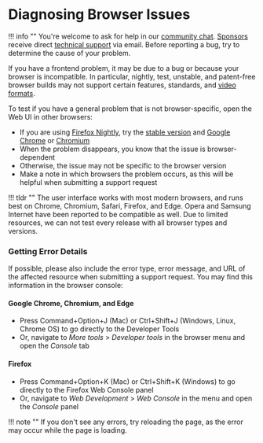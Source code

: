 # Diagnosing Browser Issues

!!! info ""
    You're welcome to ask for help in our [community chat](https://gitter.im/browseyourlife/community).
    [Sponsors](../../funding.md) receive direct [technical support](https://photoprism.app/contact) via email.
    Before reporting a bug, try to determine the cause of your problem.

If you have a frontend problem, it may be due to a bug or because your browser is incompatible.
In particular, nightly, test, unstable, and patent-free browser builds may not support certain
features, standards, and [video formats](https://github.com/photoprism/photoprism/issues/707).

To test if you have a general problem that is not browser-specific, open the Web UI in other browsers:

- If you are using [Firefox Nightly](https://www.mozilla.org/en-US/firefox/channel/desktop/), try the [stable version](https://www.mozilla.org/en-US/firefox/all/#product-desktop-release) and [Google Chrome](https://www.google.com/chrome/) or [Chromium](https://www.chromium.org/getting-involved/download-chromium)
- When the problem disappears, you know that the issue is browser-dependent
- Otherwise, the issue may not be specific to the browser version
- Make a note in which browsers the problem occurs, as this will be helpful when submitting a support request

!!! tldr ""
    The user interface works with most modern browsers, and runs best on Chrome, Chromium, Safari, Firefox, and Edge.
    Opera and Samsung Internet have been reported to be compatible as well. Due to limited resources, we can
    not test every release with all browser types and versions.

### Getting Error Details ###

If possible, please also include the error type, error message, and URL of the affected resource when submitting a
support request. You may find this information in the browser console:

#### Google Chrome, Chromium, and Edge ####

- Press Command+Option+J (Mac) or Ctrl+Shift+J (Windows, Linux, Chrome OS) to go directly to the Developer Tools
- Or, navigate to *More tools* > *Developer tools* in the browser menu and open the *Console* tab

#### Firefox ####

- Press Command+Option+K (Mac) or Ctrl+Shift+K (Windows) to go directly to the Firefox Web Console panel
- Or, navigate to *Web Development* > *Web Console* in the menu and open the *Console* panel

!!! note ""
    If you don't see any errors, try reloading the page, as the error may occur while the page is loading.
